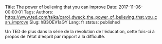 Title: The power of believing that you can improve
Date: 2017-11-06-00:00:01
Tags: 
Authors: https://www.ted.com/talks/carol_dweck_the_power_of_believing_that_you_can_improve
Slug: hB3OEV1aGY
Lang: fr
status: published

Un TED de plus dans la série de la révolution de l'éducation,
cette fois-ci à propos de l'état d'esprit par rapport à la difficulté.
